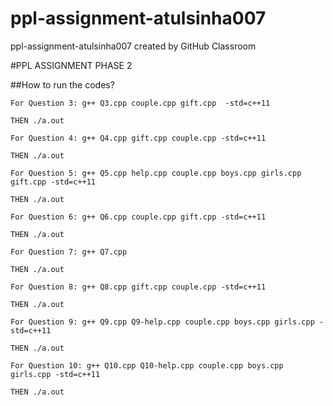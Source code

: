 # ppl-assignment-atulsinha007
ppl-assignment-atulsinha007 created by GitHub Classroom


#PPL ASSIGNMENT PHASE 2

##How to run the codes?

```
For Question 3: g++ Q3.cpp couple.cpp gift.cpp  -std=c++11

THEN ./a.out
```
```
For Question 4: g++ Q4.cpp gift.cpp couple.cpp -std=c++11

THEN ./a.out
```
```
For Question 5: g++ Q5.cpp help.cpp couple.cpp boys.cpp girls.cpp gift.cpp -std=c++11

THEN ./a.out
```
```
For Question 6: g++ Q6.cpp couple.cpp gift.cpp -std=c++11

THEN ./a.out
```
```
For Question 7: g++ Q7.cpp

THEN ./a.out
```
```
For Question 8: g++ Q8.cpp gift.cpp couple.cpp -std=c++11

THEN ./a.out
```
```
For Question 9: g++ Q9.cpp Q9-help.cpp couple.cpp boys.cpp girls.cpp -std=c++11

THEN ./a.out
```
```
For Question 10: g++ Q10.cpp Q10-help.cpp couple.cpp boys.cpp girls.cpp -std=c++11

THEN ./a.out
```
